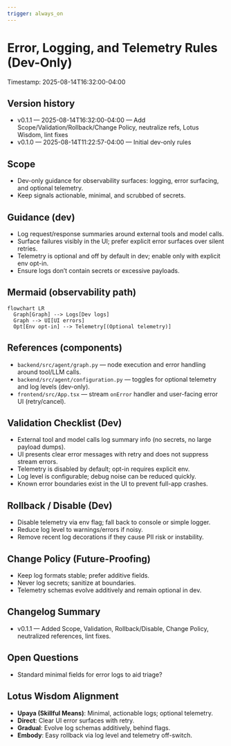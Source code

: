 ```yaml
---
trigger: always_on
---
```


# Error, Logging, and Telemetry Rules (Dev-Only)

Timestamp: 2025-08-14T16:32:00-04:00

## Version history

- v0.1.1 — 2025-08-14T16:32:00-04:00 — Add Scope/Validation/Rollback/Change Policy, neutralize refs, Lotus Wisdom, lint fixes
- v0.1.0 — 2025-08-14T11:22:57-04:00 — Initial dev-only rules

## Scope

- Dev-only guidance for observability surfaces: logging, error surfacing, and optional telemetry.
- Keep signals actionable, minimal, and scrubbed of secrets.

## Guidance (dev)

- Log request/response summaries around external tools and model calls.
- Surface failures visibly in the UI; prefer explicit error surfaces over silent retries.
- Telemetry is optional and off by default in dev; enable only with explicit env opt-in.
- Ensure logs don’t contain secrets or excessive payloads.

## Mermaid (observability path)

```mermaid
flowchart LR
  Graph[Graph] --> Logs[Dev logs]
  Graph --> UI[UI errors]
  Opt[Env opt-in] --> Telemetry[(Optional telemetry)]
```

## References (components)

- `backend/src/agent/graph.py` — node execution and error handling around tool/LLM calls.
- `backend/src/agent/configuration.py` — toggles for optional telemetry and log levels (dev-only).
- `frontend/src/App.tsx` — stream `onError` handler and user-facing error UI (retry/cancel).

## Validation Checklist (Dev)

- External tool and model calls log summary info (no secrets, no large payload dumps).
- UI presents clear error messages with retry and does not suppress stream errors.
- Telemetry is disabled by default; opt-in requires explicit env.
- Log level is configurable; debug noise can be reduced quickly.
- Known error boundaries exist in the UI to prevent full-app crashes.

## Rollback / Disable (Dev)

- Disable telemetry via env flag; fall back to console or simple logger.
- Reduce log level to warnings/errors if noisy.
- Remove recent log decorations if they cause PII risk or instability.

## Change Policy (Future-Proofing)

- Keep log formats stable; prefer additive fields.
- Never log secrets; sanitize at boundaries.
- Telemetry schemas evolve additively and remain optional in dev.

## Changelog Summary

- v0.1.1 — Added Scope, Validation, Rollback/Disable, Change Policy, neutralized references, lint fixes.

## Open Questions

- Standard minimal fields for error logs to aid triage?

## Lotus Wisdom Alignment

- **Upaya (Skillful Means)**: Minimal, actionable logs; optional telemetry.
- **Direct**: Clear UI error surfaces with retry.
- **Gradual**: Evolve log schemas additively, behind flags.
- **Embody**: Easy rollback via log level and telemetry off-switch.
